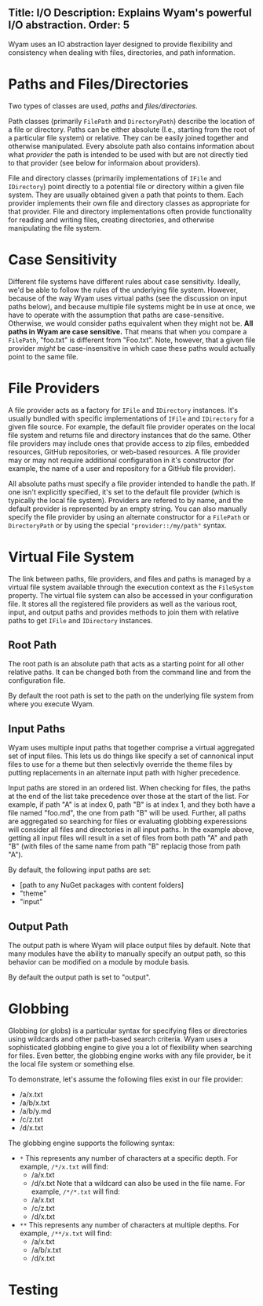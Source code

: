 Title: I/O
Description: Explains Wyam's powerful I/O abstraction.
Order: 5
---

Wyam uses an IO abstraction layer designed to provide flexibility and consistency when dealing with files, directories, and path information.

# Paths and Files/Directories

Two types of classes are used, *paths* and *files/directories*. 

Path classes (primarily `FilePath` and `DirectoryPath`) describe the location of a file or directory. Paths can be either absolute (I.e., starting from the root of a particular file system) or relative. They can be easily joined together and otherwise manipulated. Every absolute path also contains information about what *provider* the path is intended to be used with but are not directly tied to that provider (see below for informaion about providers).

File and directory classes (primarily implementations of `IFile` and `IDirectory`) point directly to a potential file
or directory within a given file system. They are usually obtained given a path that points to them. Each provider implements their own file and directory classes as appropriate for that provider. File and directory implementations often provide functionality for reading and writing files, creating directories, and otherwise manipulating the file system.

# <a name="case-sensitivity"></a>Case Sensitivity

Different file systems have different rules about case sensitivity. Ideally, we'd be able to follow the rules of the underlying file system. However, because of the way Wyam uses virtual paths (see the discussion on input paths below), and because multiple file systems might be in use at once, we have to operate with the assumption that paths are case-sensitive. Otherwise, we would consider paths equivalent when they might not be. **All paths in Wyam are case sensitive.** That means that when you compare a `FilePath`, "foo.txt" is different from "Foo.txt". Note, however, that a given file provider *might* be case-insensitive in which case these paths would actually point to the same file.

# File Providers

A file provider acts as a factory for `IFile` and `IDirectory` instances. It's usually bundled with specific implementations of `IFile` and `IDirectory` for a given file source. For example, the default file provider operates on the local file system and returns file and directory instances that do the same. Other file providers may include ones that provide access to zip files, embedded resources, GitHub repositories, or web-based resources. A file provider may or may not require additional configuration in it's constructor (for example, the name of a user and repository for a GitHub file provider).

All absolute paths must specify a file provider intended to handle the path. If one isn't explicitly specified, it's set to the default file provider (which is typically the local file system). Providers are refered to by name, and the default provider is represented by an empty string. You can also manually specify the file provider by using an alternate constructor for a `FilePath` or `DirectoryPath` or by using the special `"provider::/my/path"` syntax.

# Virtual File System

The link between paths, file providers, and files and paths is managed by a virtual file system available through the execution context as the `FileSystem` property. The virtual file system can also be accessed in your configuration file. It stores all the registered file providers as well as the various root, input, and output paths and provides methods to join them with relative paths to get `IFile` and `IDirectory` instances.

## Root Path

The root path is an absolute path that acts as a starting point for all other relative paths. It can be changed both from the command line and from the configuration file.

By default the root path is set to the path on the underlying file system from where you execute Wyam.

## Input Paths

Wyam uses multiple input paths that together comprise a virtual aggregated set of input files. This lets us do things like specify a set of cannonical input files to use for a theme but then selectivly override the theme files by putting replacements in an alternate input path with higher precedence.

Input paths are stored in an ordered list. When checking for files, the paths at the end of the list take precedence over those at the start of the list. For example, if path "A" is at index 0, path "B" is at index 1, and they both have a file named "foo.md", the one from path "B" will be used. Further, all paths are aggregated so searching for files or evaluating globbing experessions will consider all files and directories in all input paths. In the example above, getting all input files will result in a set of files from both path "A" and path "B" (with files of the same name from path "B" replacig those from path "A").

By default, the following input paths are set:

- [path to any NuGet packages with content folders]
- "theme"
- "input"

## Output Path

The output path is where Wyam will place output files by default. Note that many modules have the ability to manually specify an output path, so this behavior can be modified on a module by module basis.

By default the output path is set to "output".

# <a name="globbing"></a>Globbing

Globbing (or globs) is a particular syntax for specifying files or directories using wildcards and other path-based search criteria. Wyam uses a sophisticated globbing engine to give you a lot of flexibility when searching for files. Even better, the globbing engine works with any file provider, be it the local file system or something else.

To demonstrate, let's assume the following files exist in our file provider:
- /a/x.txt
- /a/b/x.txt
- /a/b/y.md
- /c/z.txt
- /d/x.txt

The globbing engine supports the following syntax:
- `*`
  This represents any number of characters at a specific depth. For example, `/*/x.txt` will find:
  - /a/x.txt
  - /d/x.txt
  Note that a wildcard can also be used in the file name. For example, `/*/*.txt` will find:
  - /a/x.txt
  - /c/z.txt
  - /d/x.txt
- `**`
  This represents any number of characters at multiple depths. For example, `/**/x.txt` will find:
  - /a/x.txt
  - /a/b/x.txt
  - /d/x.txt

# Testing